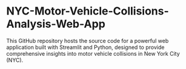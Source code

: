 # NYC-Motor-Vehicle-Collisions-Analysis-Web-App
This GitHub repository hosts the source code for a powerful web application built with Streamlit and Python, designed to provide comprehensive insights into motor vehicle collisions in New York City (NYC).
